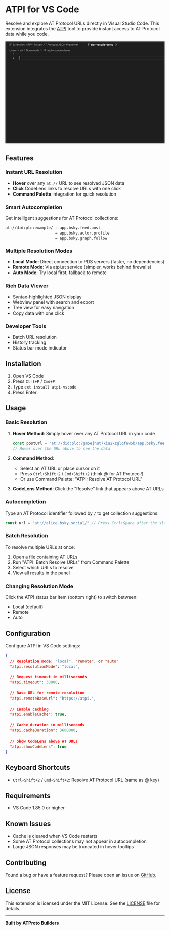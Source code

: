 # ATPI for VS Code

Resolve and explore AT Protocol URLs directly in Visual Studio Code. This extension integrates the [ATPI](https://github.com/sriganesh/atpi-npm) tool to provide instant access to AT Protocol data while you code.

![ATPI VSCode Demo](atpi-vscode.gif)

## Features

### Instant URL Resolution
- **Hover** over any `at://` URL to see resolved JSON data
- **Click** CodeLens links to resolve URLs with one click
- **Command Palette** integration for quick resolution

### Smart Autocompletion
Get intelligent suggestions for AT Protocol collections:
```
at://did:plc:example/ → app.bsky.feed.post
                      → app.bsky.actor.profile
                      → app.bsky.graph.follow
```

### Multiple Resolution Modes
- **Local Mode**: Direct connection to PDS servers (faster, no dependencies)
- **Remote Mode**: Via atpi.at service (simpler, works behind firewalls)
- **Auto Mode**: Try local first, fallback to remote

### Rich Data Viewer
- Syntax-highlighted JSON display
- Webview panel with search and export
- Tree view for easy navigation
- Copy data with one click

### Developer Tools
- Batch URL resolution
- History tracking
- Status bar mode indicator

## Installation

1. Open VS Code
2. Press `Ctrl+P` / `Cmd+P`
3. Type `ext install atpi-vscode`
4. Press Enter

## Usage

### Basic Resolution

1. **Hover Method**: Simply hover over any AT Protocol URL in your code
   ```javascript
   const postUrl = "at://did:plc:7gm5ejhut7kia2kzglqfew5b/app.bsky.feed.post/3lszcx7zf622q";
   // Hover over the URL above to see the data
   ```

2. **Command Method**: 
   - Select an AT URL or place cursor on it
   - Press `Ctrl+Shift+2` / `Cmd+Shift+2` (think @ for AT Protocol!)
   - Or use Command Palette: "ATPI: Resolve AT Protocol URL"

3. **CodeLens Method**: Click the "Resolve" link that appears above AT URLs

### Autocompletion

Type an AT Protocol identifier followed by `/` to get collection suggestions:

```javascript
const url = "at://alice.bsky.social/" // Press Ctrl+Space after the slash
```

### Batch Resolution

To resolve multiple URLs at once:
1. Open a file containing AT URLs
2. Run "ATPI: Batch Resolve URLs" from Command Palette
3. Select which URLs to resolve
4. View all results in the panel

### Changing Resolution Mode

Click the ATPI status bar item (bottom right) to switch between:
- Local (default)
- Remote
- Auto

## Configuration

Configure ATPI in VS Code settings:

```json
{
  // Resolution mode: "local", "remote", or "auto"
  "atpi.resolutionMode": "local",
  
  // Request timeout in milliseconds
  "atpi.timeout": 30000,
  
  // Base URL for remote resolution
  "atpi.remoteBaseUrl": "https://atpi.",
  
  // Enable caching
  "atpi.enableCache": true,
  
  // Cache duration in milliseconds
  "atpi.cacheDuration": 3600000,
  
  // Show CodeLens above AT URLs
  "atpi.showCodeLens": true
}
```

## Keyboard Shortcuts

- `Ctrl+Shift+2` / `Cmd+Shift+2`: Resolve AT Protocol URL (same as @ key)


## Requirements

- VS Code 1.85.0 or higher

## Known Issues

- Cache is cleared when VS Code restarts
- Some AT Protocol collections may not appear in autocompletion
- Large JSON responses may be truncated in hover tooltips

## Contributing

Found a bug or have a feature request? Please open an issue on [GitHub](https://github.com/sriganesh/atpi-vscode).


## License

This extension is licensed under the MIT License. See the [LICENSE](LICENSE) file for details.

---

**Built by ATProto Builders**